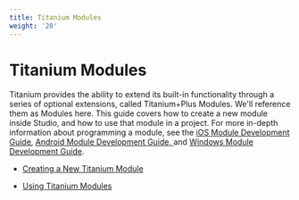 ```yaml
---
title: Titanium Modules
weight: '20'
---
```


# Titanium Modules

Titanium provides the ability to extend its built-in functionality through a series of optional extensions, called Titanium+Plus Modules. We'll reference them as Modules here. This guide covers how to create a new module inside Studio, and how to use that module in a project. For more in-depth information about programming a module, see the [iOS Module Development Guide](/guide/Titanium_SDK/Titanium_SDK_How-tos/Extending_Titanium_Mobile/iOS_Module_Development_Guide/), [Android Module Development Guide, ](/guide/Titanium_SDK/Titanium_SDK_How-tos/Extending_Titanium_Mobile/Android_Module_Development_Guide/)and [Windows Module Development Guide](/guide/Titanium_SDK/Titanium_SDK_How-tos/Extending_Titanium_Mobile/Windows_Module_Development_Guide/).

* [Creating a New Titanium Module](/guide/Axway_Appcelerator_Studio/Axway_Appcelerator_Studio_Guide/Titanium_Development/Titanium_Modules/Creating_a_New_Titanium_Module/)

* [Using Titanium Modules](/guide/Axway_Appcelerator_Studio/Axway_Appcelerator_Studio_Guide/Titanium_Development/Titanium_Modules/Using_Titanium_Modules/)
